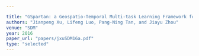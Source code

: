```yaml
---

title: "GSpartan: a Geospatio-Temporal Multi-task Learning Framework for Multi-location."
authors: "Jianpeng Xu, Lifeng Luo, Pang-Ning Tan, and Jiayu Zhou"
venue: "SDM"
year: 2016
paper_url: "papers/jxuSDM16a.pdf"
type: "selected"
---
```


